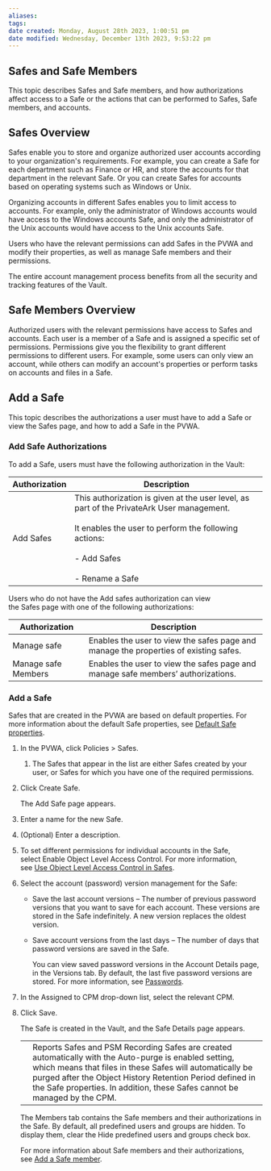 ```yaml
---
aliases: 
tags: 
date created: Monday, August 28th 2023, 1:00:51 pm
date modified: Wednesday, December 13th 2023, 9:53:22 pm
---
```


## Safes and Safe Members

This topic describes Safes and Safe members, and how authorizations affect access to a Safe or the actions that can be performed to Safes, Safe members, and accounts.

## Safes Overview

Safes enable you to store and organize authorized user accounts according to your organization's requirements. For example, you can create a Safe for each department such as Finance or HR, and store the accounts for that department in the relevant Safe. Or you can create Safes for accounts based on operating systems such as Windows or Unix.

Organizing accounts in different Safes enables you to limit access to accounts. For example, only the administrator of Windows accounts would have access to the Windows accounts Safe, and only the administrator of the Unix accounts would have access to the Unix accounts Safe.

Users who have the relevant permissions can add Safes in the PVWA and modify their properties, as well as manage Safe members and their permissions.

The entire account management process benefits from all the security and tracking features of the Vault.

## Safe Members Overview

Authorized users with the relevant permissions have access to Safes and accounts. Each user is a member of a Safe and is assigned a specific set of permissions. Permissions give you the flexibility to grant different permissions to different users. For example, some users can only view an account, while others can modify an account's properties or perform tasks on accounts and files in a Safe.

## Add a Safe

This topic describes the authorizations a user must have to add a Safe or view the Safes page, and how to add a Safe in the PVWA.

### Add Safe Authorizations

To add a Safe, users must have the following authorization in the Vault:

|Authorization|Description|
|---|---|
|Add Safes|This authorization is given at the user level, as part of the PrivateArk User management.<br><br>It enables the user to perform the following actions:<br><br>- Add Safes<br>    <br>- Rename a Safe|

Users who do not have the Add safes authorization can view the Safes page with one of the following authorizations:

|Authorization|Description|
|---|---|
|Manage safe|Enables the user to view the safes page and manage the properties of existing safes.|
|Manage safe Members|Enables the user to view the safes page and manage safe members’ authorizations.|

### Add a Safe

Safes that are created in the PVWA are based on default properties. For more information about the default Safe properties, see [Default Safe properties](https://docs.cyberark.com/PAS/Latest/en/Content/PASIMP/Safes-default-properties.htm#_Ref364596841).

1. In the PVWA, click Policies > Safes.  
	1. The Safes that appear in the list are either Safes created by your user, or Safes for which you have one of the required permissions.
2. Click Create Safe.
    
    The Add Safe page appears.
    
3. Enter a name for the new Safe.
    
4. (Optional) Enter a description.
    
5. To set different permissions for individual accounts in the Safe, select Enable Object Level Access Control. For more information, see [Use Object Level Access Control in Safes](https://docs.cyberark.com/PAS/Latest/en/Content/PASIMP/Safes-Object-Level-Access-Control.htm#OLE_LINK3).
    
6. Select the account (password) version management for the Safe:
    
    - Save the last <number> account versions – The number of previous password versions that you want to save for each account. These versions are stored in the Safe indefinitely. A new version replaces the oldest version.
        
    - Save account versions from the last <number> days – The number of days that password versions are saved in the Safe.
        
        You can view saved password versions in the Account Details page, in the Versions tab. By default, the last five password versions are stored. For more information, see [Passwords](https://docs.cyberark.com/PAS/Latest/en/Content/PASIMP/Password-Version-Control.htm#_Ref323117966).
        
7. In the Assigned to CPM drop-down list, select the relevant CPM.
    
8. Click Save.
    
    The Safe is created in the Vault, and the Safe Details page appears.
    
    | | |  
    |---|---|  
    ||Reports Safes and PSM Recording Safes are created automatically with the Auto-purge is enabled setting, which means that files in these Safes will automatically be purged after the Object History Retention Period defined in the Safe properties. In addition, these Safes cannot be managed by the CPM.|
    
    The Members tab contains the Safe members and their authorizations in the Safe. By default, all predefined users and groups are hidden. To display them, clear the Hide predefined users and groups check box.
    
    For more information about Safe members and their authorizations, see [Add a Safe member](https://docs.cyberark.com/PAS/Latest/en/Content/PASIMP/Safes-add-a-safe-member-ClassicUI.htm).